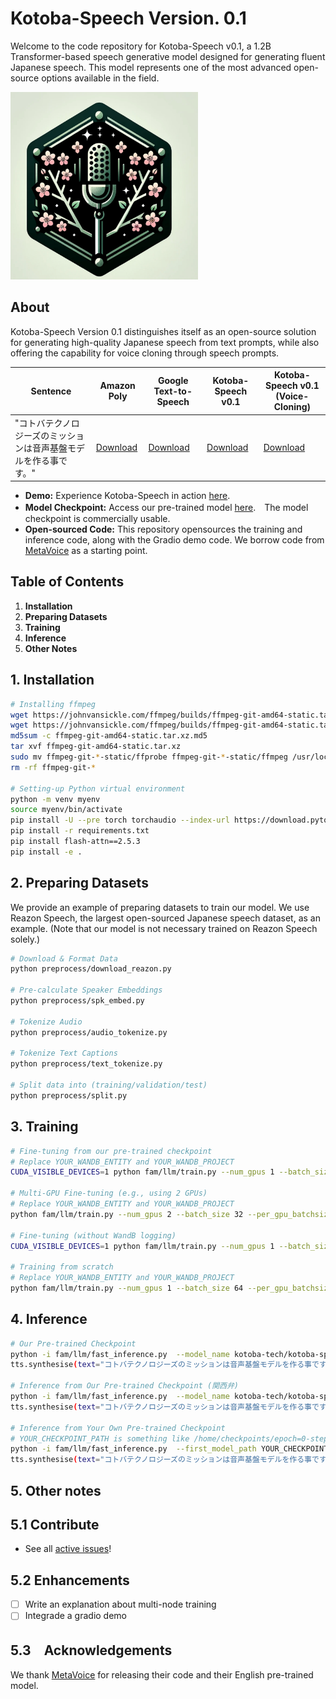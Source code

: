 # Kotoba-Speech Version. 0.1
Welcome to the code repository for Kotoba-Speech v0.1, a 1.2B Transformer-based speech generative model designed for generating fluent Japanese speech. This model represents one of the most advanced open-source options available in the field.

<img src="assets/logo.png" width="300" height="300" alt="Kotoba-Speech Logo">

## About
Kotoba-Speech Version 0.1 distinguishes itself as an open-source solution for generating high-quality Japanese speech from text prompts, while also offering the capability for voice cloning through speech prompts.

| Sentence                | Amazon Poly      | Google Text-to-Speech    | Kotoba-Speech v0.1 | Kotoba-Speech v0.1 (Voice-Cloning) |
|------------------------|-----------|-----------|-----------|-----------|
| "コトバテクノロジーズのミッションは音声基盤モデルを作る事です。"       | [Download](assets/aws.wav)       | [Download](assets/google.wav)          | [Download](assets/kotoba.wav)            | [Download](assets/kotoba_cloning.wav)                |

- **Demo:** Experience Kotoba-Speech in action [here](https://huggingface.co/kotoba-tech/kotoba-speech-v0.1).
- **Model Checkpoint:** Access our pre-trained model [here](https://huggingface.co/kotoba-tech/kotoba-speech-v0.1).　The model checkpoint is commercially usable.
- **Open-sourced Code:** This repository opensources the training and inference code, along with the Gradio demo code. We borrow code from [MetaVoice](https://github.com/metavoiceio/metavoice-src) as a starting point.

## Table of Contents

1. **Installation**
2. **Preparing Datasets**
3. **Training** 
4. **Inference**
5. **Other Notes**

## 1. Installation  
```bash
# Installing ffmpeg
wget https://johnvansickle.com/ffmpeg/builds/ffmpeg-git-amd64-static.tar.xz
wget https://johnvansickle.com/ffmpeg/builds/ffmpeg-git-amd64-static.tar.xz.md5
md5sum -c ffmpeg-git-amd64-static.tar.xz.md5
tar xvf ffmpeg-git-amd64-static.tar.xz
sudo mv ffmpeg-git-*-static/ffprobe ffmpeg-git-*-static/ffmpeg /usr/local/bin/
rm -rf ffmpeg-git-*

# Setting-up Python virtual environment
python -m venv myenv
source myenv/bin/activate
pip install -U --pre torch torchaudio --index-url https://download.pytorch.org/whl/nightly/cu121
pip install -r requirements.txt
pip install flash-attn==2.5.3
pip install -e .
```

## 2. Preparing Datasets
We provide an example of preparing datasets to train our model. We use Reazon Speech, the largest open-sourced Japanese speech dataset, as an example. (Note that our model is not necessary trained on Reazon Speech solely.)
```bash
# Download & Format Data
python preprocess/download_reazon.py

# Pre-calculate Speaker Embeddings
python preprocess/spk_embed.py

# Tokenize Audio
python preprocess/audio_tokenize.py

# Tokenize Text Captions
python preprocess/text_tokenize.py

# Split data into (training/validation/test)
python preprocess/split.py
```

## 3. Training
```bash
# Fine-tuning from our pre-trained checkpoint
# Replace YOUR_WANDB_ENTITY and YOUR_WANDB_PROJECT
CUDA_VISIBLE_DEVICES=1 python fam/llm/train.py --num_gpus 1 --batch_size 32 --per_gpu_batchsize 2 --max_epoch 5 --learning_rate 0.00005 --data_dir data --exp_name reazon_small_exp_finetuning --spkemb_dropout 0.1 --check_val_every_n_epoch 1 --wandb_entity YOUR_WANDB_ENTITY --wandb_project YOUR_WANDB_PROJECT --use_wandb

# Multi-GPU Fine-tuning (e.g., using 2 GPUs)
# Replace YOUR_WANDB_ENTITY and YOUR_WANDB_PROJECT
python fam/llm/train.py --num_gpus 2 --batch_size 32 --per_gpu_batchsize 2 --max_epoch 5 --learning_rate 0.00005 --data_dir data --exp_name reazon_small_exp_finetuning --spkemb_dropout 0.1 --check_val_every_n_epoch 1 --wandb_entity YOUR_WANDB_ENTITY --wandb_project YOUR_WANDB_PROJECT --use_wandb

# Fine-tuning (without WandB logging)
CUDA_VISIBLE_DEVICES=1 python fam/llm/train.py --num_gpus 1 --batch_size 32 --per_gpu_batchsize 2 --max_epoch 5 --learning_rate 0.00005 --data_dir data --exp_name reazon_small_exp_finetuning --spkemb_dropout 0.1 --check_val_every_n_epoch 1 

# Training from scratch
# Replace YOUR_WANDB_ENTITY and YOUR_WANDB_PROJECT
python fam/llm/train.py --num_gpus 1 --batch_size 64 --per_gpu_batchsize 2 --max_epoch 20 --learning_rate 0.0001 --data_dir data --exp_name reazon_small_exp --spkemb_dropout 0.1 --check_val_every_n_epoch 1 --wandb_entity YOUR_WANDB_ENTITY --wandb_project YOUR_WANDB_PROJECT --use_wandb --train_from_scratch
```

## 4. Inference
```bash
# Our Pre-trained Checkpoint
python -i fam/llm/fast_inference.py  --model_name kotoba-tech/kotoba-speech-v0.1
tts.synthesise(text="コトバテクノロジーズのミッションは音声基盤モデルを作る事です。", spk_ref_path="assets/bria.mp3")

# Inference from Our Pre-trained Checkpoint (関西弁)
python -i fam/llm/fast_inference.py  --model_name kotoba-tech/kotoba-speech-v0.1-kansai  
tts.synthesise(text="コトバテクノロジーズのミッションは音声基盤モデルを作る事です。", spk_ref_path="assets/bria.mp3")

# Inference from Your Own Pre-trained Checkpoint
# YOUR_CHECKPOINT_PATH is something like /home/checkpoints/epoch=0-step=1810.ckpt
python -i fam/llm/fast_inference.py  --first_model_path YOUR_CHECKPOINT_PATH
tts.synthesise(text="コトバテクノロジーズのミッションは音声基盤モデルを作る事です。", spk_ref_path="assets/bria.mp3")
```

## 5. Other notes
## 5.1 Contribute
- See all [active issues](https://github.com/kotoba-tech/kotoba-voice/issues)!

## 5.2 Enhancements
- [ ] Write an explanation about multi-node training
- [ ] Integrade a gradio demo

## 5.3　Acknowledgements
We thank [MetaVoice](https://github.com/metavoiceio/metavoice-src) for releasing their code and their English pre-trained model.
